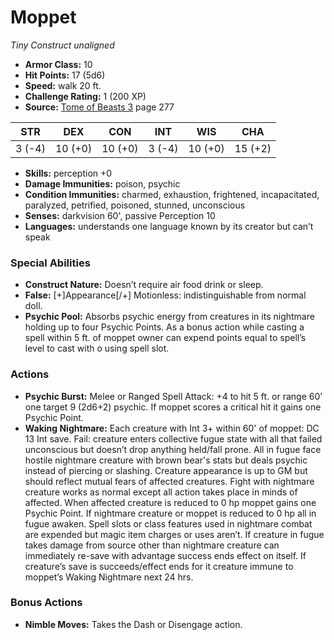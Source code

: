 # Moppet

*Tiny* *Construct* *unaligned*

- **Armor Class:** 10
- **Hit Points:** 17 (5d6)
- **Speed:** walk 20 ft.
- **Challenge Rating:** 1 (200 XP)
- **Source:** [Tome of Beasts 3](https://koboldpress.com/kpstore/product/tome-of-beasts-3-for-5th-edition/) page 277

| STR | DEX | CON | INT | WIS | CHA |
| --- | --- | --- | --- | --- | --- |
| 3 (-4) | 10 (+0) | 10 (+0) | 3 (-4) | 10 (+0) | 15 (+2) |

- **Skills:** perception +0
- **Damage Immunities:** poison, psychic
- **Condition Immunities:** charmed, exhaustion, frightened, incapacitated, paralyzed, petrified, poisoned, stunned, unconscious
- **Senses:** darkvision 60', passive Perception 10
- **Languages:** understands one language known by its creator but can’t speak
### Special Abilities
- **Construct Nature:** Doesn’t require air food drink or sleep.
- **False:** [+]Appearance[/+] Motionless: indistinguishable from normal doll.
- **Psychic Pool:** Absorbs psychic energy from creatures in its nightmare holding up to four Psychic Points. As a bonus action while casting a spell within 5 ft. of moppet owner can expend points equal to spell’s level to cast with o using spell slot.
### Actions
- **Psychic Burst:** Melee or Ranged Spell Attack: +4 to hit 5 ft. or range 60' one target 9 (2d6+2) psychic. If moppet scores a critical hit it gains one Psychic Point.
- **Waking Nightmare:** Each creature with Int 3+ within 60' of moppet: DC 13 Int save. Fail: creature enters collective fugue state with all that failed unconscious but doesn’t drop anything held/fall prone. All in fugue face hostile nightmare creature with brown bear's stats but deals psychic instead of piercing or slashing. Creature appearance is up to GM but should reflect mutual fears of affected creatures. Fight with nightmare creature works as normal except all action takes place in minds of affected. When affected creature is reduced to 0 hp moppet gains one Psychic Point. If nightmare creature or moppet is reduced to 0 hp all in fugue awaken. Spell slots or class features used in nightmare combat are expended but magic item charges or uses aren’t. If creature in fugue takes damage from source other than nightmare creature can immediately re-save with advantage success ends effect on itself. If creature’s save is succeeds/effect ends for it creature immune to moppet’s Waking Nightmare next 24 hrs.
### Bonus Actions
- **Nimble Moves:** Takes the Dash or Disengage action.


